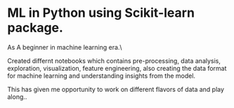 # ML in Python using Scikit-learn package.

As A beginner in machine learning era.\

Created differnt notebooks which contains  pre-processing, data analysis, exploration, visualization, feature engineering, also creating the data format for machine learning and understanding insights from the model.

This has given me opportunity to work on different flavors of data and play along..
